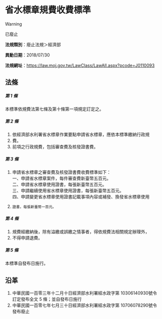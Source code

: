 # 省水標章規費收費標準
> [!WARNING]
> 已廢止

**法規類別**：廢止法規＞經濟部

**異動日期**：2018/07/30  

**法規網址**：https://law.moj.gov.tw/LawClass/LawAll.aspx?pcode=J0110093



## 法條
##### 第 1 條
本標準依規費法第七條及第十條第一項規定訂定之。

##### 第 2 條
1. 依經濟部水利署省水標章作業要點申請省水標章，應依本標準繳納行政規
1. 費。
1. 前項之行政規費，包括審查費及核發證書費。

##### 第 3 條
1. 申請省水標章之審查費及核發證書費收費標準如下：  
一、申請省水標章案件，每件審查費新臺幣五百元。  
二、申請省水標章使用證書，每張新臺幣五百元。  
三、申請繼續使用省水標章使用證書，每張新臺幣五百元。  
四、申請變更省水標章使用證書記載事項內容或補發、換發省水標章使用
1.     證書，每張新臺幣一百元。

##### 第 4 條
1. 規費經繳納後，除有溢繳或誤繳之情事者，得依規費法相關規定辦理外，
1. 不得申請退費。

##### 第 5 條
本標準自發布日施行。

## 沿革
1. 中華民國一百零三年十二月十日經濟部水利署經水政字第 10306140930號令訂定發布全文 5  條；並自發布日施行
1. 中華民國一百零七年七月三十日經濟部水利署經水政字第 10706078290號令發布廢止
